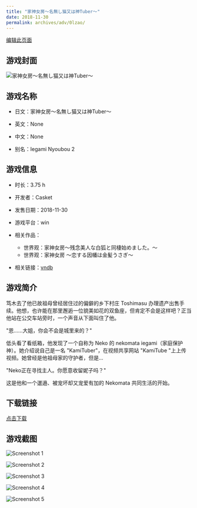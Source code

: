 ```yaml
---
title: "家神女房～名無し猫又は神Tuber～"
date: 2018-11-30
permalink: archives/adv/0lzao/
---
```

[编辑此页面](https://github.com/ACG-3/ADV3-source/blob/main/source/_posts/%E5%AE%B6%E7%A5%9E%E5%A5%B3%E6%88%BF%EF%BD%9E%E5%90%8D%E7%84%A1%E3%81%97%E7%8C%AB%E5%8F%88%E3%81%AF%E7%A5%9ETuber%EF%BD%9E.md)

## 游戏封面

![家神女房～名無し猫又は神Tuber～](https://pan.timero.xyz/d/onedrive/img_lib_001/%E5%AE%B6%E7%A5%9E%E5%A5%B3%E6%88%BF%EF%BD%9E%E5%90%8D%E7%84%A1%E3%81%97%E7%8C%AB%E5%8F%88%E3%81%AF%E7%A5%9ETuber%EF%BD%9E_cover.avif)


## 游戏名称

- 日文：家神女房～名無し猫又は神Tuber～
- 英文：None
- 中文：None

- 别名：Iegami Nyoubou 2


## 游戏信息

- 时长：3.75 h
- 开发者：Casket
- 发售日期：2018-11-30
- 游戏平台：win
- 相关作品：
   - 世界观：家神女房～残念美人な白狐と同棲始めました。～
   - 世界观：家神女房 ～恋する因幡は金髪うさぎ～

- 相关链接：[vndb](https://vndb.org/v24420)


## 游戏简介

笃木去了他已故祖母曾经居住过的偏僻的乡下村庄 Toshimasu 办理遗产出售手续。他想，也许能在那里邂逅一位貌美如花的双鱼座，但肯定不会是这样吧？正当他站在公交车站旁时，一个声音从下面叫住了他。

"恩......大姐，你会不会是城里来的？"

低头看了看纸箱，他发现了一个自称为 Neko 的 nekomata iegami（家庭保护神）。她介绍说自己是一名 "KamiTuber"，在视频共享网站 "KamiTube "上上传视频。她曾经是他祖母家的守护者，但是...

"Neko正在寻找主人。你愿意收留妮子吗？"

这是他和一个邋遢、被宠坏却又宠爱有加的 Nekomata 共同生活的开始。




## 下载链接

[点击下载](https://pan.timero.xyz/onedrive/adv_lib_001/%E5%AE%B6%E7%A5%9E%E5%A5%B3%E6%88%BF%EF%BD%9E%E5%90%8D%E7%84%A1%E3%81%97%E7%8C%AB%E5%8F%88%E3%81%AF%E7%A5%9ETuber%EF%BD%9E)


## 游戏截图


![Screenshot 1](https://pan.timero.xyz/d/onedrive/img_lib_001/%E5%AE%B6%E7%A5%9E%E5%A5%B3%E6%88%BF%EF%BD%9E%E5%90%8D%E7%84%A1%E3%81%97%E7%8C%AB%E5%8F%88%E3%81%AF%E7%A5%9ETuber%EF%BD%9E_Screenshot_1.avif)

![Screenshot 2](https://pan.timero.xyz/d/onedrive/img_lib_001/%E5%AE%B6%E7%A5%9E%E5%A5%B3%E6%88%BF%EF%BD%9E%E5%90%8D%E7%84%A1%E3%81%97%E7%8C%AB%E5%8F%88%E3%81%AF%E7%A5%9ETuber%EF%BD%9E_Screenshot_2.avif)

![Screenshot 3](https://pan.timero.xyz/d/onedrive/img_lib_001/%E5%AE%B6%E7%A5%9E%E5%A5%B3%E6%88%BF%EF%BD%9E%E5%90%8D%E7%84%A1%E3%81%97%E7%8C%AB%E5%8F%88%E3%81%AF%E7%A5%9ETuber%EF%BD%9E_Screenshot_3.avif)

![Screenshot 4](https://pan.timero.xyz/d/onedrive/img_lib_001/%E5%AE%B6%E7%A5%9E%E5%A5%B3%E6%88%BF%EF%BD%9E%E5%90%8D%E7%84%A1%E3%81%97%E7%8C%AB%E5%8F%88%E3%81%AF%E7%A5%9ETuber%EF%BD%9E_Screenshot_4.avif)

![Screenshot 5](https://pan.timero.xyz/d/onedrive/img_lib_001/%E5%AE%B6%E7%A5%9E%E5%A5%B3%E6%88%BF%EF%BD%9E%E5%90%8D%E7%84%A1%E3%81%97%E7%8C%AB%E5%8F%88%E3%81%AF%E7%A5%9ETuber%EF%BD%9E_Screenshot_5.avif)

